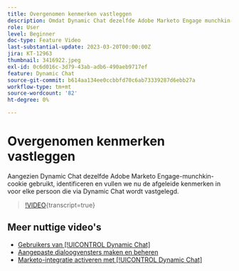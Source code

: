 ```yaml
---
title: Overgenomen kenmerken vastleggen
description: Omdat Dynamic Chat dezelfde Adobe Marketo Engage munchkin-cookie gebruikt, identificeren en vullen we nu de afgeleide kenmerken in voor elke persoon die via de Dynamic Chat wordt vastgelegd
role: User
level: Beginner
doc-type: Feature Video
last-substantial-update: 2023-03-20T00:00:00Z
jira: KT-12963
thumbnail: 3416922.jpeg
exl-id: 0c6d016c-3d79-43ab-adb6-490aeb9717ef
feature: Dynamic Chat
source-git-commit: b614aa134ee0ccbbfd70c6ab73339287d6ebb27a
workflow-type: tm+mt
source-wordcount: '82'
ht-degree: 0%

---
```


# Overgenomen kenmerken vastleggen

Aangezien Dynamic Chat dezelfde Adobe Marketo Engage-munchkin-cookie gebruikt, identificeren en vullen we nu de afgeleide kenmerken in voor elke persoon die via Dynamic Chat wordt vastgelegd.

>[!VIDEO](https://video.tv.adobe.com/v/3416922/?quality=12&learn=on){transcript=true}

## Meer nuttige video&#39;s

* [Gebruikers van [!UICONTROL Dynamic Chat]](user-management.md)
* [Aangepaste dialoogvensters maken en beheren](dialogue-management.md)
* [Marketo-integratie activeren met [!UICONTROL Dynamic Chat]](marketo-integration.md)
